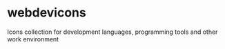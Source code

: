 # webdevicons
Icons collection for development languages, programming tools and other work environment
